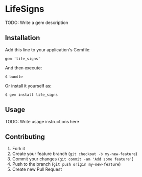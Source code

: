 # LifeSigns

TODO: Write a gem description

## Installation

Add this line to your application's Gemfile:

    gem 'life_signs'

And then execute:

    $ bundle

Or install it yourself as:

    $ gem install life_signs

## Usage

TODO: Write usage instructions here

## Contributing

1. Fork it
2. Create your feature branch (`git checkout -b my-new-feature`)
3. Commit your changes (`git commit -am 'Add some feature'`)
4. Push to the branch (`git push origin my-new-feature`)
5. Create new Pull Request
